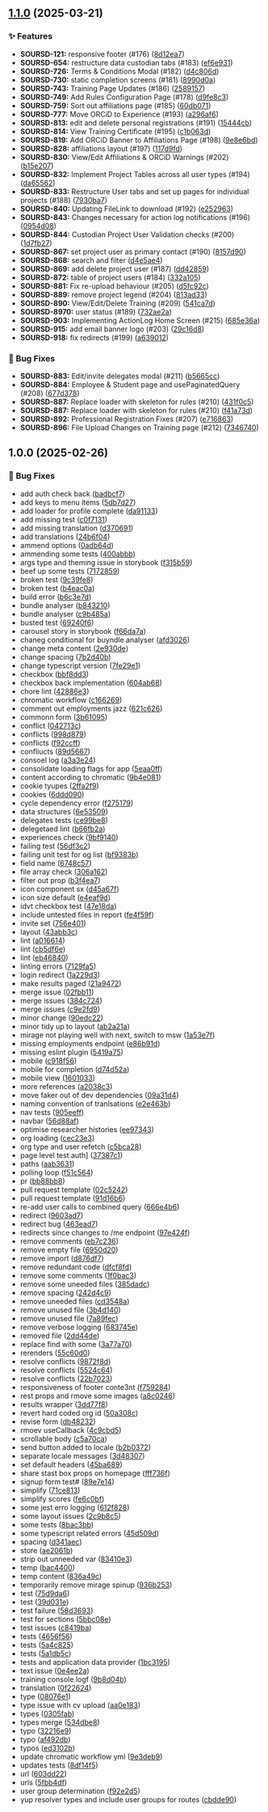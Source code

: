 ## [1.1.0](https://github.com/HDRUK/speedi-as-web/compare/v1.0.0...v1.1.0) (2025-03-21)

### ✨ Features

* **SOURSD-121:** responsive footer (#176) ([8d12ea7](https://github.com/HDRUK/speedi-as-web/commit/8d12ea70a279a09b6b345ee32ac93aece0c12c5e))
* **SOURSD-654:** restructure data custodian tabs (#183) ([ef6e931](https://github.com/HDRUK/speedi-as-web/commit/ef6e931816184a2cc4ffb640eae98ae3986b71a8))
* **SOURSD-726:** Terms & Conditions Modal (#182) ([d4c806d](https://github.com/HDRUK/speedi-as-web/commit/d4c806db79386a48849f0163b7027e0fabfc9ec9))
* **SOURSD-730:** static completion screens (#181) ([8990d0a](https://github.com/HDRUK/speedi-as-web/commit/8990d0a052a5f49390a38ad875e7574a655dbe41))
* **SOURSD-743:** Training Page Updates (#186) ([2589157](https://github.com/HDRUK/speedi-as-web/commit/2589157b6d4e2c61c100dee806d146e83cc32bfd))
* **SOURSD-749:** Add Rules Configuration Page (#178) ([d9fe8c3](https://github.com/HDRUK/speedi-as-web/commit/d9fe8c3e015697bd1000d203afce497546478e60))
* **SOURSD-759:** Sort out affiliations page (#185) ([60db071](https://github.com/HDRUK/speedi-as-web/commit/60db0712773af25f9a1bec9f91722ea3455c54fd))
* **SOURSD-777:** Move ORCiD to Experience (#193) ([a296af6](https://github.com/HDRUK/speedi-as-web/commit/a296af685569bdd94166878352fc53c339d06550))
* **SOURSD-813:** edit and delete personal registrations (#191) ([15444cb](https://github.com/HDRUK/speedi-as-web/commit/15444cb0f2518b63233222bcc8154fda1808f0a3))
* **SOURSD-814:** View Training Certificate (#195) ([c1b063d](https://github.com/HDRUK/speedi-as-web/commit/c1b063d1bbb715e2d87f05968b42b6abb3a95fa6))
* **SOURSD-819:** Add ORCiD Banner to Affiliations Page (#198) ([9e8e6bd](https://github.com/HDRUK/speedi-as-web/commit/9e8e6bd5fd01808b70a9bdcba10abcae85bbead4))
* **SOURSD-828:** affiliations layout (#197) ([117d9fd](https://github.com/HDRUK/speedi-as-web/commit/117d9fd346b53c94a02f00598e4bf07084726adc))
* **SOURSD-830:** View/Edit Affiliations & ORCiD Warnings (#202) ([b15e207](https://github.com/HDRUK/speedi-as-web/commit/b15e20734ec1dee8d7f34bc83cf29c323ecf8567))
* **SOURSD-832:** Implement Project Tables across all user types (#194) ([da65562](https://github.com/HDRUK/speedi-as-web/commit/da65562bf581873bf6fd118872bb014e50a96c8b))
* **SOURSD-833:** Restructure User tabs and set up pages for individual projects (#188) ([7930ba7](https://github.com/HDRUK/speedi-as-web/commit/7930ba72b76cb9d03f07495dddbef939820a64a7))
* **SOURSD-840:** Updating FileLink to download (#192) ([e252963](https://github.com/HDRUK/speedi-as-web/commit/e252963cd3af6a9952d7e93bd87246c40a90e42e))
* **SOURSD-843:** Changes necessary for action log notifications (#196) ([0954d08](https://github.com/HDRUK/speedi-as-web/commit/0954d082c44150286c6504db8a7976fcb1a90a1e))
* **SOURSD-844:** Custodian Project User Validation checks (#200) ([1d7fb27](https://github.com/HDRUK/speedi-as-web/commit/1d7fb27106ee4ad4b314180738413c5bd1de9a06))
* **SOURSD-867:** set project user as primary contact (#190) ([8157d90](https://github.com/HDRUK/speedi-as-web/commit/8157d9003cf62ddae3b8c4d281baf398bc60689c))
* **SOURSD-868:** search and filter ([d4e5ae4](https://github.com/HDRUK/speedi-as-web/commit/d4e5ae41e1ad9b46c87ea488719a1dcaa444d09c))
* **SOURSD-869:** add delete project user (#187) ([dd42859](https://github.com/HDRUK/speedi-as-web/commit/dd4285985936a33c67cdcef0d28816aa388b174d))
* **SOURSD-872:** table of project users (#184) ([332a105](https://github.com/HDRUK/speedi-as-web/commit/332a105dc73b992c5e29cef456a2408cc46a8720))
* **SOURSD-881:** Fix re-upload behaviour (#205) ([d5fc92c](https://github.com/HDRUK/speedi-as-web/commit/d5fc92c5512d22bf12c9c3f910fbe46712096e3f))
* **SOURSD-889:** remove project legend (#204) ([813ad33](https://github.com/HDRUK/speedi-as-web/commit/813ad33986ec0280b45f0e27f4720dbb38493123))
* **SOURSD-890:** View/Edit/Delete Training (#209) ([541ca7d](https://github.com/HDRUK/speedi-as-web/commit/541ca7d150e30b0710149c4bfece093ae1600bca))
* **SOURSD-8970:** user status (#189) ([732ae2a](https://github.com/HDRUK/speedi-as-web/commit/732ae2a9fbe480392b6be5e850e820114f993569))
* **SOURSD-903:** Implementing ActionLog Home Screen (#215) ([685e36a](https://github.com/HDRUK/speedi-as-web/commit/685e36a450861f800db9486b90c7264998239614))
* **SOURSD-915:** add email banner logo (#203) ([29c16d8](https://github.com/HDRUK/speedi-as-web/commit/29c16d84623364b54b541e632b5f672c3d402f96))
* **SOURSD-918:** fix redirects (#199) ([a639012](https://github.com/HDRUK/speedi-as-web/commit/a639012c4c886884938039176452aff796144e29))

### 🐛 Bug Fixes

* **SOURSD-883:** Edit/invite delegates modal (#211) ([b5665cc](https://github.com/HDRUK/speedi-as-web/commit/b5665cc392ad9205166012f5edeb92f97deb53b6))
* **SOURSD-884:** Employee & Student page and usePaginatedQuery (#208) ([677d378](https://github.com/HDRUK/speedi-as-web/commit/677d378cb9ab9c1ea089641c56640f5d44374838))
* **SOURSD-887:** Replace loader with skeleton for rules (#210) ([431f0c5](https://github.com/HDRUK/speedi-as-web/commit/431f0c52bef88d0edd45a015fbb1fd9f6ed8990f))
* **SOURSD-887:** Replace loader with skeleton for rules (#210) ([f41a73d](https://github.com/HDRUK/speedi-as-web/commit/f41a73d8656902cb5b28d50836dfdd25250e9623))
* **SOURSD-892:** Professional Registration Fixes (#207) ([e716863](https://github.com/HDRUK/speedi-as-web/commit/e7168633dc4d1633d0e8c5924339d630ac9b7248))
* **SOURSD-896:** File Upload Changes on Training page (#212) ([7346740](https://github.com/HDRUK/speedi-as-web/commit/7346740ad72cf83f983e73e34d5ac688e559c6e8))

## 1.0.0 (2025-02-26)

### 🐛 Bug Fixes

* add auth check back ([badbcf7](https://github.com/HDRUK/speedi-as-web/commit/badbcf73a5fc6d4f734d3df898e34fca6d150614))
* add keys to menu items ([5db7d27](https://github.com/HDRUK/speedi-as-web/commit/5db7d276695712da21876845e1eaa410815efacd))
* add loader for profile complete ([da91133](https://github.com/HDRUK/speedi-as-web/commit/da9113309a7a87cf20d58cc6cc51434a361922fa))
* add missing test ([c0f7131](https://github.com/HDRUK/speedi-as-web/commit/c0f71318993c533bcb1b7bccc0e2dad2a1eefae8))
* add missing translation ([d370691](https://github.com/HDRUK/speedi-as-web/commit/d370691af6aa8ff286420a80205a2e57f83d25ad))
* add translations ([24b6f04](https://github.com/HDRUK/speedi-as-web/commit/24b6f04a0ce7cf48398a6255400f20eb97fae806))
* ammend options ([0adb64d](https://github.com/HDRUK/speedi-as-web/commit/0adb64d564b98ea296d5689b28906b3f411365bc))
* ammending some tests ([400abbb](https://github.com/HDRUK/speedi-as-web/commit/400abbb87c4c23093acf24272ed6bf8543af98da))
* args type and theming issue in storybook ([f315b59](https://github.com/HDRUK/speedi-as-web/commit/f315b592f70a952d6e432ee912a6a5da9e3a1928))
* beef up some tests ([7172859](https://github.com/HDRUK/speedi-as-web/commit/71728591405df0717471359f31de5cdbb4df3584))
* broken test ([9c39fe8](https://github.com/HDRUK/speedi-as-web/commit/9c39fe8378eceedc82f5146cb731ccdac97cfcc8))
* broken test ([b4eac0a](https://github.com/HDRUK/speedi-as-web/commit/b4eac0a5e296e91ae49041e6cedae322488a8fd6))
* build error ([b6c3e7d](https://github.com/HDRUK/speedi-as-web/commit/b6c3e7da7d41ccfa18be50ed258926e5cca6119b))
* bundle analyser ([b843210](https://github.com/HDRUK/speedi-as-web/commit/b84321058191b57daec9d37dec1a61e6cd313fe0))
* bundle analyser ([c9b485a](https://github.com/HDRUK/speedi-as-web/commit/c9b485a1acf035a7281b88f0b7a1487de2f37bfd))
* busted test ([69240f6](https://github.com/HDRUK/speedi-as-web/commit/69240f6a773f0204ba8c35f9f2382d24247ef624))
* carousel story in storybook ([f66da7a](https://github.com/HDRUK/speedi-as-web/commit/f66da7a5cd7379fbf7107d63abd7395ef7a1adbf))
* chaneg conditional for buyndle analyser ([afd3026](https://github.com/HDRUK/speedi-as-web/commit/afd3026609c141935a70bf3e6c16e78e4cb3e0c2))
* change meta content ([2e930de](https://github.com/HDRUK/speedi-as-web/commit/2e930deb4275d19c28ffda57947e855c7bbe1bfc))
* change spacing ([7b2d40b](https://github.com/HDRUK/speedi-as-web/commit/7b2d40bab4757efeb4bc2d3669172be5f3a8f1de))
* change typescript version ([7fe29e1](https://github.com/HDRUK/speedi-as-web/commit/7fe29e1dcf607faca1c635a91a3232a3e22ebc1a))
* checkbox ([bbf8dd3](https://github.com/HDRUK/speedi-as-web/commit/bbf8dd30b9b290e8d974cc00b307c9ec58d01224))
* checkbox back implementation ([604ab68](https://github.com/HDRUK/speedi-as-web/commit/604ab685136e0f3934b0b72f401f51a17e1acf40))
* chore lint ([42886e3](https://github.com/HDRUK/speedi-as-web/commit/42886e36a60a85fb96f9cb04727c16613c49798d))
* chromatic workflow ([c166269](https://github.com/HDRUK/speedi-as-web/commit/c16626905557c5ae1dedc6a2f44bc46424f241e5))
* comment out employments jazz ([621c626](https://github.com/HDRUK/speedi-as-web/commit/621c626a6904bb0b68fa40cbcebbeb030bfee1d8))
* commonn form ([3b61095](https://github.com/HDRUK/speedi-as-web/commit/3b61095c82da89042c9301f36953909a49c60726))
* conflict ([042713c](https://github.com/HDRUK/speedi-as-web/commit/042713ce9eb2dbd11ea099a308c6d3d9f37ba3c1))
* conflicts ([998d879](https://github.com/HDRUK/speedi-as-web/commit/998d8799f4641d3fd54ae6b7f4d7548dcb02ab41))
* conflicts ([f92ccff](https://github.com/HDRUK/speedi-as-web/commit/f92ccfff8c37fb06664d7c4e232cc073ba523ad4))
* confliucts ([89d5667](https://github.com/HDRUK/speedi-as-web/commit/89d56676c366f9507ba66ea8f08fdedd48ac75b8))
* consoel log ([a3a3e24](https://github.com/HDRUK/speedi-as-web/commit/a3a3e24a376de2f55b139c172f45ea83ae1ff84b))
* consolidate loading flags for app ([5eaa0ff](https://github.com/HDRUK/speedi-as-web/commit/5eaa0fffa46599ac20c6b15f08947fb00155684e))
* content according to chromatic ([9b4e081](https://github.com/HDRUK/speedi-as-web/commit/9b4e0810e9e796ad95aa12d81b3a807b997ade8d))
* cookie tyupes ([2ffa2f9](https://github.com/HDRUK/speedi-as-web/commit/2ffa2f920c101f1479f3c2b268613bb67700627b))
* cookies ([6ddd090](https://github.com/HDRUK/speedi-as-web/commit/6ddd090c700e016c6cf6a12420a5c763cecdcc76))
* cycle dependency error ([f275179](https://github.com/HDRUK/speedi-as-web/commit/f275179f2b1cd319656f04a8e35d5b6ba1faf8f6))
* data structures ([6e53509](https://github.com/HDRUK/speedi-as-web/commit/6e53509016a2d879396bea71ca42c691b16318b6))
* delegates tests ([ce99be8](https://github.com/HDRUK/speedi-as-web/commit/ce99be8e7856413321885ff8d7fc51ffeff286c6))
* delegetaed lint ([b66fb2a](https://github.com/HDRUK/speedi-as-web/commit/b66fb2a5557f859a060f6553127a126ab677212c))
* experiences check ([9bf9140](https://github.com/HDRUK/speedi-as-web/commit/9bf914007382b6c1d9aaa551d04c641a3b11af40))
* failing test ([56df3c2](https://github.com/HDRUK/speedi-as-web/commit/56df3c25f23e12838c18a50b129320bd3ba5d9ed))
* failing unit test for og list ([bf9383b](https://github.com/HDRUK/speedi-as-web/commit/bf9383bed10621225ef9a9528738e13411d8382d))
* field name ([6748c57](https://github.com/HDRUK/speedi-as-web/commit/6748c57ead5677dde2e0846ef2df3a8cf69a0d95))
* file array check ([306a162](https://github.com/HDRUK/speedi-as-web/commit/306a1620d56bf08c46ac82a2e6b77da8c85e7832))
* filter out prop ([b3f4ea7](https://github.com/HDRUK/speedi-as-web/commit/b3f4ea7b8f4f582bda161195788c43595fabdc4a))
* icon component sx ([d45a67f](https://github.com/HDRUK/speedi-as-web/commit/d45a67f8622e8bbdbd061b51389b9f5f273c9801))
* icon size default ([e4eaf9d](https://github.com/HDRUK/speedi-as-web/commit/e4eaf9d49cc2fe06b5c1d3d08849b1d50f88be51))
* idvt checkbox test ([47e18da](https://github.com/HDRUK/speedi-as-web/commit/47e18da5598e90aec786cac6e98b9e6c9f687361))
* include untested files in report ([fe4f59f](https://github.com/HDRUK/speedi-as-web/commit/fe4f59f1247bbdafa0bae8a9e392fdacdd1bca74))
* invite set ([756e401](https://github.com/HDRUK/speedi-as-web/commit/756e40102d4af7169b9cdb69fd5969b6bdf4f098))
* layout ([43abb3c](https://github.com/HDRUK/speedi-as-web/commit/43abb3c051cbec6f75624654ef0a13144397d6dc))
* lint ([a016614](https://github.com/HDRUK/speedi-as-web/commit/a01661411e012846e696dfc6120ccefffffe0260))
* lint ([cb5df6e](https://github.com/HDRUK/speedi-as-web/commit/cb5df6e7a45b6fe92a3cfddd06c768344b8d81d4))
* lint ([eb46840](https://github.com/HDRUK/speedi-as-web/commit/eb46840dd6f1c9f1a1134eddf87a89b35363d87d))
* linting errors ([7129fa5](https://github.com/HDRUK/speedi-as-web/commit/7129fa51ab96845d57dce5e95bf8a05477e50a14))
* login redirect ([1a229d3](https://github.com/HDRUK/speedi-as-web/commit/1a229d33ba053a41fa72e94a8e41f3ed2dbb8aff))
* make results paged ([21a9472](https://github.com/HDRUK/speedi-as-web/commit/21a9472ee0bcc1cd38355b8fd1b3bb5541b7a3cd))
* merge issue ([02fbb11](https://github.com/HDRUK/speedi-as-web/commit/02fbb116999a1bee18382774eca0603c35cbb5b7))
* merge issues ([384c724](https://github.com/HDRUK/speedi-as-web/commit/384c724f5398525083f4336be652cb6e652c2771))
* merge issues ([c9e2fd9](https://github.com/HDRUK/speedi-as-web/commit/c9e2fd9b2f908ac5a651f01945dca3d2645f77f0))
* minor change ([90edc22](https://github.com/HDRUK/speedi-as-web/commit/90edc22ba4e01886befc971cc73663f7ad3c88bc))
* minor tidy up to layout ([ab2a21a](https://github.com/HDRUK/speedi-as-web/commit/ab2a21a401416a3e2e5bd3b4733ef8f5b6088bbe))
* mirage not playing well with next, switch to msw ([1a53e7f](https://github.com/HDRUK/speedi-as-web/commit/1a53e7fbf13b70051cb20483a89b971886136590))
* missing employments endpoint ([e86b91d](https://github.com/HDRUK/speedi-as-web/commit/e86b91df73266a71bd5f86daeb07b05e9093bb2e))
* missing eslint plugin ([5419a75](https://github.com/HDRUK/speedi-as-web/commit/5419a75740646db120b3f4b34dbce9841af45e87))
* mobile ([c918f56](https://github.com/HDRUK/speedi-as-web/commit/c918f56f8b119b9f86d0a600418a9e0beb897257))
* mobile for completion ([d74d52a](https://github.com/HDRUK/speedi-as-web/commit/d74d52ae2f745e9a97410e40646c65c155b63660))
* mobile view ([1601033](https://github.com/HDRUK/speedi-as-web/commit/1601033f208f000d8c3c19e4b0b7cac7a689cb42))
* more references ([a2038c3](https://github.com/HDRUK/speedi-as-web/commit/a2038c37a17adb1a8c22193480a25707281f1351))
* move faker out of dev dependencies ([09a31d4](https://github.com/HDRUK/speedi-as-web/commit/09a31d4fec79ea897d8f60b3cbef2532e8a5c5b2))
* naming convention of tranlsations ([e2e463b](https://github.com/HDRUK/speedi-as-web/commit/e2e463ba3d89dbe9df215cfde635ebc556598a1e))
* nav tests ([905eeff](https://github.com/HDRUK/speedi-as-web/commit/905eeff437cc2f180fb7d26a4e7c64cedd73cc84))
* navbar ([56d88af](https://github.com/HDRUK/speedi-as-web/commit/56d88afef5d35d669ac15bf585653f52d01540e8))
* optimise researcher histories ([ee97343](https://github.com/HDRUK/speedi-as-web/commit/ee9734356563357c1a7cf646fe98885ad6d395dc))
* org loading ([cec23e3](https://github.com/HDRUK/speedi-as-web/commit/cec23e31fa73aacdb0315204e6275ea66d96960c))
* org type and user refetch ([c5bca28](https://github.com/HDRUK/speedi-as-web/commit/c5bca28611a1cc6c988fbe37d8eb008100607b79))
* page level test auth] ([37387c1](https://github.com/HDRUK/speedi-as-web/commit/37387c18dc9269a17d8c54a9cb166bb245a21be1))
* paths ([aab3631](https://github.com/HDRUK/speedi-as-web/commit/aab3631194575e297ac9b5f6993a2a06229ae3ee))
* polling loop ([f51c564](https://github.com/HDRUK/speedi-as-web/commit/f51c564561da3fe60c8e88d6cf00291e92ed8752))
* pr ([bb88bb8](https://github.com/HDRUK/speedi-as-web/commit/bb88bb8f30d15bf6769526f16d977193261d70dd))
* pull request template ([02c5242](https://github.com/HDRUK/speedi-as-web/commit/02c52428d171b651c15974e21c13333d6cdae67b))
* pull request template ([91d16b6](https://github.com/HDRUK/speedi-as-web/commit/91d16b6a8f795bf71a2838ee1f01b37f80e57de1))
* re-add user calls to combined query ([666e4b6](https://github.com/HDRUK/speedi-as-web/commit/666e4b6a3959dd4b27282b9be7011b1d43edf7a2))
* redirect ([9603ad7](https://github.com/HDRUK/speedi-as-web/commit/9603ad7f876f633070776ae7a244dff23a72d773))
* redirect bug ([463ead7](https://github.com/HDRUK/speedi-as-web/commit/463ead7cd9fe41c61d01c59df617b97e6f46fc2e))
* redirects since changes to /me endpoint ([97e424f](https://github.com/HDRUK/speedi-as-web/commit/97e424fdffa4903c7ed72344062e349eac603b59))
* remove comments ([eb7c236](https://github.com/HDRUK/speedi-as-web/commit/eb7c236468222db0d2300af56d87b6dec79b7ebc))
* remove empty file ([6950d20](https://github.com/HDRUK/speedi-as-web/commit/6950d2057d1a3c2e69043f5416ed017d4d124618))
* remove import ([d876df7](https://github.com/HDRUK/speedi-as-web/commit/d876df7af80964066f5ab00042c5dfda7dc187a6))
* remove redundant code ([dfcf8fd](https://github.com/HDRUK/speedi-as-web/commit/dfcf8fda22aafeda6eae69627d30be1a1d1358eb))
* remove some comments ([1f0bac3](https://github.com/HDRUK/speedi-as-web/commit/1f0bac3804c34e4bda27d9aa13952d6c871832c1))
* remove some uneeded files ([385dadc](https://github.com/HDRUK/speedi-as-web/commit/385dadcc3f5159cca4cde631e2b7e56df4f63190))
* remove spacing ([242d4c9](https://github.com/HDRUK/speedi-as-web/commit/242d4c9ce72e1d6f8848bc461c2e5896a9c76593))
* remove uneeded files ([cd3548a](https://github.com/HDRUK/speedi-as-web/commit/cd3548aa6dba10643ac68f867bc75772e5475c09))
* remove unused file ([3b4d140](https://github.com/HDRUK/speedi-as-web/commit/3b4d140a44ee39581a45a382f0e44d8c92a290ab))
* remove unused file ([7a89fec](https://github.com/HDRUK/speedi-as-web/commit/7a89fec8a8c36b8b2325f7e92ce56ed9b9634114))
* remove verbose logging ([683745e](https://github.com/HDRUK/speedi-as-web/commit/683745e9065ae66eb7c348143f01f656c6144a04))
* removed file ([2dd44de](https://github.com/HDRUK/speedi-as-web/commit/2dd44de6935e8063e7b1e36fdc2e0bd7c7ea70b2))
* replace find with some ([3a77a70](https://github.com/HDRUK/speedi-as-web/commit/3a77a7026c0bfa735b02412807c2122b1aa21b97))
* rerenders ([55c60d0](https://github.com/HDRUK/speedi-as-web/commit/55c60d01c886b0869f122d8e351973fcc841e95b))
* resolve conflicts ([9872f8d](https://github.com/HDRUK/speedi-as-web/commit/9872f8da34b1ae8bacf7ec8259cdb1be4977130a))
* resolve conflicts ([5524c64](https://github.com/HDRUK/speedi-as-web/commit/5524c64fb458ae2b0ff45e5bd86ada1b05376115))
* resolve conflicts ([22b7023](https://github.com/HDRUK/speedi-as-web/commit/22b7023acbe9bdc6356e26ece0029f54f105c99f))
* responsiveness of footer conte3nt ([f759284](https://github.com/HDRUK/speedi-as-web/commit/f759284efb2d477c2d36188febea0e32ab0999c6))
* rest props and rmove some images ([a8c0246](https://github.com/HDRUK/speedi-as-web/commit/a8c02467cae9331669f56c6f7c3053dc83903f3e))
* results wrapper ([3dd77f8](https://github.com/HDRUK/speedi-as-web/commit/3dd77f8d12649812548e7cb1c31da6f57c88e190))
* revert hard coded org id ([50a308c](https://github.com/HDRUK/speedi-as-web/commit/50a308c1a20ca242483b9410b85900c4c85e2caf))
* revise form ([db48232](https://github.com/HDRUK/speedi-as-web/commit/db48232087af8a0ed57d298c653294f64f1d6ccb))
* rmoev useCallback ([4c9cbd5](https://github.com/HDRUK/speedi-as-web/commit/4c9cbd58f3a09a5ab5a73c579e415992416ffe28))
* scrollable body ([c5a70ca](https://github.com/HDRUK/speedi-as-web/commit/c5a70ca176ff110bc1f8a7bb1ddb84a0854d99d0))
* send button added to locale ([b2b0372](https://github.com/HDRUK/speedi-as-web/commit/b2b03726f7aa5c77f081000552b92d70897b7600))
* separate locale messages ([3d48307](https://github.com/HDRUK/speedi-as-web/commit/3d483070e2b473a70ff75e32b746cd6b3683f2cb))
* set default headers ([45ba689](https://github.com/HDRUK/speedi-as-web/commit/45ba689f9b01eb2a54b0197a7a6727a52f96c19c))
* share stast box props on homepage ([fff736f](https://github.com/HDRUK/speedi-as-web/commit/fff736f90e68a71bcd4dfb2ef32bd3df942ae44e))
* signup form test# ([89e7e14](https://github.com/HDRUK/speedi-as-web/commit/89e7e143f85c09356215e0c715fce87a4fb60411))
* simplify ([71ce813](https://github.com/HDRUK/speedi-as-web/commit/71ce81398fa453d33ee7773977c48521c53f33ba))
* simplify scores ([fe6c0bf](https://github.com/HDRUK/speedi-as-web/commit/fe6c0bf865b7eb3c61649f37f8aadacf5af1c867))
* some jest erro logging ([612f828](https://github.com/HDRUK/speedi-as-web/commit/612f8280d36954fbda1c3086df7096a04d5fd0a5))
* some layout issues ([2c9b8c5](https://github.com/HDRUK/speedi-as-web/commit/2c9b8c52340653b5529a723806b2a09760b17b96))
* some tests ([8bac3bb](https://github.com/HDRUK/speedi-as-web/commit/8bac3bb393be9d828102e42ba1aee139d516a2fa))
* some typescript related errors ([45d509d](https://github.com/HDRUK/speedi-as-web/commit/45d509ddb478a88e86df8e043b083695c1e3b8a1))
* spacing ([d341aec](https://github.com/HDRUK/speedi-as-web/commit/d341aec2e780b5494e0fda571358337124b8616e))
* store ([ae2061b](https://github.com/HDRUK/speedi-as-web/commit/ae2061b8785803eeac2fd46f60b1cb618a65db99))
* strip out unneeded var ([83410e3](https://github.com/HDRUK/speedi-as-web/commit/83410e3578847bbb164517e7ce6a2b1980c06e2e))
* temp ([bac4400](https://github.com/HDRUK/speedi-as-web/commit/bac4400f817f3554f093a1e49fad146e2449d927))
* temp content ([836a49c](https://github.com/HDRUK/speedi-as-web/commit/836a49ca69d680812bf60c010f34ce59dda86b5a))
* temporarily remove mirage spinup ([936b253](https://github.com/HDRUK/speedi-as-web/commit/936b25381552bdbf4c2612c058852efe8be280b7))
* test ([75d9da6](https://github.com/HDRUK/speedi-as-web/commit/75d9da6081f7936346998b352799339044051e74))
* test ([39d031e](https://github.com/HDRUK/speedi-as-web/commit/39d031e28ad53424388175783d0f5e8010b9b432))
* test failure ([58d3693](https://github.com/HDRUK/speedi-as-web/commit/58d36936b2eaffde3bf777ecd42387467d26b24a))
* test for sections ([5bbc08e](https://github.com/HDRUK/speedi-as-web/commit/5bbc08e84d1a70eac4eb9cf5a58f35b7ada664e9))
* test issues ([c8419ba](https://github.com/HDRUK/speedi-as-web/commit/c8419ba55d63f136833ef74e160e14898adfdfb8))
* tests ([4656f56](https://github.com/HDRUK/speedi-as-web/commit/4656f566de92dd4b16553425cebb0162847bcd9f))
* tests ([5a4c825](https://github.com/HDRUK/speedi-as-web/commit/5a4c82557b0c88c578f5842b293e4a1d2cba6a84))
* tests ([5a1db5c](https://github.com/HDRUK/speedi-as-web/commit/5a1db5c0d37b5e066c614c8a626c824a8cd9c7b4))
* tests and application data provider ([1bc3195](https://github.com/HDRUK/speedi-as-web/commit/1bc3195d7a0aa2fc68f7461746512928cc460a90))
* text issue ([0e4ee2a](https://github.com/HDRUK/speedi-as-web/commit/0e4ee2adc1a97d03fe38c708ecebc9b1cfa62b9f))
* training console.logf ([9b8d04b](https://github.com/HDRUK/speedi-as-web/commit/9b8d04b64684ecfb05cac79d74df9360dc25ca95))
* translation ([0f22624](https://github.com/HDRUK/speedi-as-web/commit/0f226243e1cc41f2f1acf80062d841b9f958c6ad))
* type ([08076e1](https://github.com/HDRUK/speedi-as-web/commit/08076e10dba0ca5bfab2c92074f44b4e5e066828))
* type issue with cv upload ([aa0e183](https://github.com/HDRUK/speedi-as-web/commit/aa0e1835eae2fabf4a78555b1a8e96e346f0aba6))
* types ([0305fab](https://github.com/HDRUK/speedi-as-web/commit/0305fab06f23efeb71d21234e7c15deb4ef4b7ed))
* types merge ([534dbe8](https://github.com/HDRUK/speedi-as-web/commit/534dbe82f729cb59367c9d946c5325493805875d))
* typo ([32216e9](https://github.com/HDRUK/speedi-as-web/commit/32216e91bd320cfc2d5ab824988d44195bc7d92b))
* typo ([af492db](https://github.com/HDRUK/speedi-as-web/commit/af492db3743e6d04bacfe6459ef832c7658596a1))
* typos ([ed3102b](https://github.com/HDRUK/speedi-as-web/commit/ed3102bba9b8c96b8b24a3d72219276412659f79))
* update chromatic workflow yml ([9e3deb9](https://github.com/HDRUK/speedi-as-web/commit/9e3deb9f4ddca3a0c516d9b30c3b448bbfbf0d93))
* updates tests ([8df14f5](https://github.com/HDRUK/speedi-as-web/commit/8df14f587eb16f1ae54cba66294675fa3af7c914))
* url ([603dd22](https://github.com/HDRUK/speedi-as-web/commit/603dd2208dcd4ba7628fd70e8c2df613030a42b7))
* urls ([5fbb4df](https://github.com/HDRUK/speedi-as-web/commit/5fbb4df16c7f3b2637ba1045c09860da9d189d8c))
* user group determination ([f92e2d5](https://github.com/HDRUK/speedi-as-web/commit/f92e2d57c522fbc64fb4210d83b7d400c167f4a5))
* yup resolver types and include user groups for routes ([cbdde90](https://github.com/HDRUK/speedi-as-web/commit/cbdde903863fb34f3aabaa6751084f3d247a679d))
